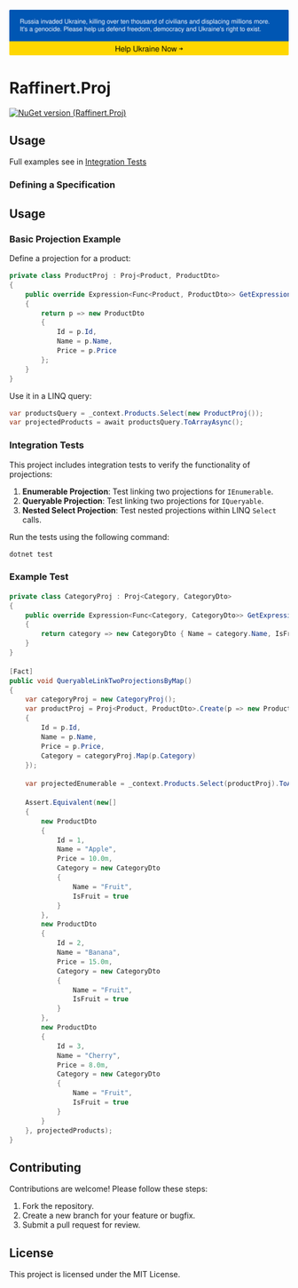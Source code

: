 [![Stand With Ukraine](https://raw.githubusercontent.com/vshymanskyy/StandWithUkraine/main/banner2-direct.svg)](https://stand-with-ukraine.pp.ua)

# Raffinert.Proj
[![NuGet version (Raffinert.Proj)](https://img.shields.io/nuget/v/Raffinert.Proj.svg?style=flat-square)](https://www.nuget.org/packages/Raffinert.Proj/)

## Usage
Full examples see in [Integration Tests](https://github.com/Raffinert/Raffinert.Proj/blob/main/tests/Raffinert.Proj.IntegrationTests/ProjTests.cs)

### Defining a Specification

## Usage

### Basic Projection Example

Define a projection for a product:

```csharp
private class ProductProj : Proj<Product, ProductDto>
{
    public override Expression<Func<Product, ProductDto>> GetExpression()
    {
        return p => new ProductDto
        {
            Id = p.Id,
            Name = p.Name,
            Price = p.Price
        };
    }
}
```

Use it in a LINQ query:

```csharp
var productsQuery = _context.Products.Select(new ProductProj());
var projectedProducts = await productsQuery.ToArrayAsync();
```

### Integration Tests

This project includes integration tests to verify the functionality of projections:

1. **Enumerable Projection**: Test linking two projections for `IEnumerable`.
2. **Queryable Projection**: Test linking two projections for `IQueryable`.
3. **Nested Select Projection**: Test nested projections within LINQ `Select` calls.

Run the tests using the following command:

```bash
dotnet test
```

### Example Test

```csharp
private class CategoryProj : Proj<Category, CategoryDto>
{
    public override Expression<Func<Category, CategoryDto>> GetExpression()
    {
        return category => new CategoryDto { Name = category.Name, IsFruit = category.Name == "Fruit" };
    }
}

[Fact]
public void QueryableLinkTwoProjectionsByMap()
{
    var categoryProj = new CategoryProj();
    var productProj = Proj<Product, ProductDto>.Create(p => new ProductDto
    {
        Id = p.Id,
        Name = p.Name,
        Price = p.Price,
        Category = categoryProj.Map(p.Category)
    });

    var projectedEnumerable = _context.Products.Select(productProj).ToArray();

    Assert.Equivalent(new[]
    {
        new ProductDto
        {
            Id = 1,
            Name = "Apple",
            Price = 10.0m,
            Category = new CategoryDto
            {
                Name = "Fruit",
                IsFruit = true
            }
        },
        new ProductDto
        {
            Id = 2,
            Name = "Banana",
            Price = 15.0m,
            Category = new CategoryDto
            {
                Name = "Fruit",
                IsFruit = true
            }
        },
        new ProductDto
        {
            Id = 3,
            Name = "Cherry",
            Price = 8.0m,
            Category = new CategoryDto
            {
                Name = "Fruit",
                IsFruit = true
            }
        }
    }, projectedProducts);
}
```

## Contributing

Contributions are welcome! Please follow these steps:

1. Fork the repository.
2. Create a new branch for your feature or bugfix.
3. Submit a pull request for review.

## License

This project is licensed under the MIT License.